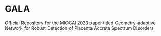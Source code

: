 # GALA
Official Repository for the MICCAI 2023 paper titled Geometry-adaptive Network for Robust Detection of Placenta Accreta Spectrum Disorders
